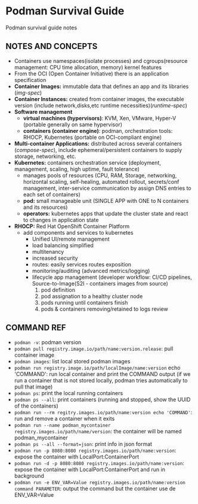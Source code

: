 # Podman Survival Guide
Podman survival guide notes

## NOTES AND CONCEPTS
+ Containers use namespaces(isolate processes) and cgroups(resource management: CPU time allocation, memory) kernel features
+ From the OCI (Open Container Initiative) there is an application specification
+ **Container Images:** immutable data that defines an app and its libraries (_img-spec_)
+ **Container Instances:** created from container images, the executable version (include network,disks,etc runtime necessities)(_runtime-spec_)
+ **Software management**
  - **virtual machines (hypervisors)**: KVM, Xen, VMware, Hyper-V (portable generally on same hypervisor)
  - **containers (container engine)**: podman, orchestration tools: RHOCP, Kubernetes (portable on OCI-compliant engine)
+ **Multi-container Applications:** distributed across several containers (_compose-spec_), include ephemeral/persistent containers to supply storage, networking, etc.
+ **Kubernetes:** containers orchestration service (deployment, management, scaling, high uptime, fault tolerance)
  - manages pools of resources (CPU, RAM, Storage, networking, horizontal scaling, self-healing, automated rollout, secrets/conf management, inter-service communication by assign DNS entries to each set of containers)
  - **pod:** small manageable unit (SINGLE APP with ONE to N containers and its resources) 
  - **operators:** kubernetes apps that update the cluster state and react to changes in application state
+ **RHOCP:** Red Hat OpenShift Container Platform
  - add components and services to kubernetes
    - Unified UI/remote management
    - load balancing simplified
    - multitenancy
    - increased security 
    - routes: easily services routes exposition
    - monitoring/auditing (advanced metrics/logging)
    - lifecycle app management (developer workflow: CI/CD pipelines, Source-to-Image(S2I - containers images from source)
      1. pod definition
      2. pod assignation to a healthy cluster node
      3. pods running until containers finish
      4. pods & containers removing/retained to logs review	

## COMMAND REF
+ `podman -v`: podman version
+ `podman pull registry.image.io/path/name:version.release`: pull container image
+ `podman images`: list local stored podman images
+ `podman run registry.image.io/path/localImage/name:version` echo 'COMMAND': run local container and print the COMMAND output (if we run a container that is not stored locally, podman tries automatically to pull that image)
+ `podman ps`: print the local running containers
+ `podman ps --all`: print containers (running and stopped, show the UUID of the containers)
+ `podman run --rm regitry.images.io/path/name:version echo 'COMMAND'`: run and remove a container when it exits
+ `podman run --name podman_mycontainer registry.images.io/path/name/version`: the container will be named podman_mycontainer
+ `podman ps --all --format=json`: print info in json format
+ `podman run -p 8080:8080 registry.images.io/path/name:version`: expose the container with LocalPort:ContainerPort
+ `podman run -d -p 8080:8080 registry.images.io/path/name:version`: expose the container with LocalPort:ContainerPort and run in background
+ `podman run -e ENV_VAR=Value registry.images.io/path/name:version command PARAMETER`: output the command but the container use de ENV_VAR=Value
